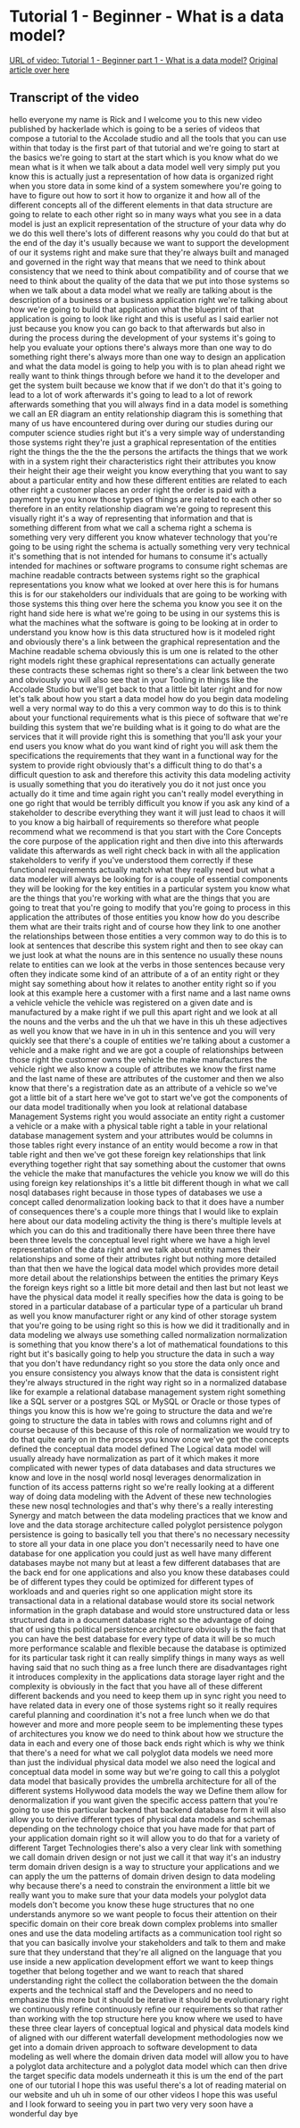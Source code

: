 
# Tutorial 1 - Beginner - What is a data model?

[URL of video: Tutorial 1 - Beginner part 1 - What is a data model?](https://community.hackolade.com/slides/slide/part-1-what-is-a-data-model-3?fullscreen=1)
[Original article over here](https://hackolade.com/help/Whatisadatamodel.html)

## Transcript of the video

hello everyone my name is Rick and I welcome you to this new video published by hackerlade which is going to be a series of videos that compose a tutorial to the Accolade studio and all the tools that you can use within that today is the first part of that tutorial and we're going to start at the basics we're going to start at the start which is you know what do we mean what is it when we talk about a data model well very simply put you know this is actually just a representation of how data is organized right when you store data in some kind of a system somewhere you're going to have to figure out how to sort it how to organize it and how all of the different concepts all of the different elements in that data structure are going to relate to each other right so in many ways what you see in a data model is just an explicit representation of the structure of your data why do we do this well there's lots of different reasons why you could do that but at the end of the day it's usually because we want to support the development of our it systems right and make sure that they're always built and managed and governed in the right way that means that we need to think about consistency that we need to think about compatibility and of course that we need to think about the quality of the data that we put into those systems so when we talk about a data model what we really are talking about is the description of a business or a business application right we're talking about how we're going to build that application what the blueprint of that application is going to look like right and this is useful as I said earlier not just because you know you can go back to that afterwards but also in during the process during the development of your systems it's going to help you evaluate your options there's always more than one way to do something right there's always more than one way to design an application and what the data model is going to help you with is to plan ahead right we really want to think things through before we hand it to the developer and get the system built because we know that if we don't do that it's going to lead to a lot of work afterwards it's going to lead to a lot of rework afterwards something that you will always find in a data model is something we call an ER diagram an entity relationship diagram this is something that many of us have encountered during over during our studies during our computer science studies right but it's a very simple way of understanding those systems right they're just a graphical representation of the entities right the things the the the the persons the artifacts the things that we work with in a system right their characteristics right their attributes you know their height their age their weight you know everything that you want to say about a particular entity and how these different entities are related to each other right a customer places an order right the order is paid with a payment type you know those types of things are related to each other so therefore in an entity relationship diagram we're going to represent this visually right it's a way of representing that information and that is something different from what we call a schema right a schema is something very very different you know whatever technology that you're going to be using right the schema is actually something very very technical it's something that is not intended for humans to consume it's actually intended for machines or software programs to consume right schemas are machine readable contracts between systems right so the graphical representations you know what we looked at over here this is for humans this is for our stakeholders our individuals that are going to be working with those systems this thing over here the schema you know you see it on the right hand side here is what we're going to be using in our systems this is what the machines what the software is going to be looking at in order to understand you know how is this data structured how is it modeled right and obviously there's a link between the graphical representation and the Machine readable schema obviously this is um one is related to the other right models right these graphical representations can actually generate these contracts these schemas right so there's a clear link between the two and obviously you will also see that in your Tooling in things like the Accolade Studio but we'll get back to that a little bit later right and for now let's talk about how you start a data model how do you begin data modeling well a very normal way to do this a very common way to do this is to think about your functional requirements what is this piece of software that we're building this system that we're building what is it going to do what are the services that it will provide right this is something that you'll ask your your end users you know what do you want kind of right you will ask them the specifications the requirements that they want in a functional way for the system to provide right obviously that's a difficult thing to do that's a difficult question to ask and therefore this activity this data modeling activity is usually something that you do iteratively you do it not just once you actually do it time and time again right you can't really model everything in one go right that would be terribly difficult you know if you ask any kind of a stakeholder to describe everything they want it will just lead to chaos it will to you know a big hairball of requirements so therefore what people recommend what we recommend is that you start with the Core Concepts the core purpose of the application right and then dive into this afterwards validate this afterwards as well right check back in with all the application stakeholders to verify if you've understood them correctly if these functional requirements actually match what they really need but what a data modeler will always be looking for is a couple of essential components they will be looking for the key entities in a particular system you know what are the things that you're working with what are the things that you are going to treat that you're going to modify that you're going to process in this application the attributes of those entities you know how do you describe them what are their traits right and of course how they link to one another the relationships between those entities a very common way to do this is to look at sentences that describe this system right and then to see okay can we just look at what the nouns are in this sentence no usually these nouns relate to entities can we look at the verbs in those sentences because very often they indicate some kind of an attribute of a of an entity right or they might say something about how it relates to another entity right so if you look at this example here a customer with a first name and a last name owns a vehicle vehicle the vehicle was registered on a given date and is manufactured by a make right if we pull this apart right and we look at all the nouns and the verbs and the uh that we have in this uh these adjectives as well you know that we have in in uh in this sentence and you will very quickly see that there's a couple of entities we're talking about a customer a vehicle and a make right and we are got a couple of relationships between those right the customer owns the vehicle the make manufactures the vehicle right we also know a couple of attributes we know the first name and the last name of these are attributes of the customer and then we also know that there's a registration date as an attribute of a vehicle so we've got a little bit of a start here we've got to start we've got the components of our data model traditionally when you look at relational database Management Systems right you would associate an entity right a customer a vehicle or a make with a physical table right a table in your relational database management system and your attributes would be columns in those tables right every instance of an entity would become a row in that table right and then we've got these foreign key relationships that link everything together right that say something about the customer that owns the vehicle the make that manufactures the vehicle you know we will do this using foreign key relationships it's a little bit different though in what we call nosql databases right because in those types of databases we use a concept called denormalization looking back to that it does have a number of consequences there's a couple more things that I would like to explain here about our data modeling activity the thing is there's multiple levels at which you can do this and traditionally there have been three there have been three levels the conceptual level right where we have a high level representation of the data right and we talk about entity names their relationships and some of their attributes right but nothing more detailed than that then we have the logical data model which provides more detail more detail about the relationships between the entities the primary Keys the foreign keys right so a little bit more detail and then last but not least we have the physical data model it really specifies how the data is going to be stored in a particular database of a particular type of a particular uh brand as well you know manufacturer right or any kind of other storage system that you're going to be using right so this is how we did it traditionally and in data modeling we always use something called normalization normalization is something that you know there's a lot of mathematical foundations to this right but it's basically going to help you structure the data in such a way that you don't have redundancy right so you store the data only once and you ensure consistency you always know that the data is consistent right they're always structured in the right way right so in a normalized database like for example a relational database management system right something like a SQL server or a postgres SQL or MySQL or Oracle or those types of things you know this is how we're going to structure the data and we're going to structure the data in tables with rows and columns right and of course because of this because of this role of normalization we would try to do that quite early on in the process you know once we've got the concepts defined the conceptual data model defined The Logical data model will usually already have normalization as part of it which makes it more complicated with newer types of data databases and data structures we know and love in the nosql world nosql leverages denormalization in function of its access patterns right so we're really looking at a different way of doing data modeling with the Advent of these new technologies these new nosql technologies and that's why there's a really interesting Synergy and match between the data modeling practices that we know and love and the data storage architecture called polyglot persistence polygon persistence is going to basically tell you that there's no necessary necessity to store all your data in one place you don't necessarily need to have one database for one application you could just as well have many different databases maybe not many but at least a few different databases that are the back end for one applications and also you know these databases could be of different types they could be optimized for different types of workloads and and queries right so one application might store its transactional data in a relational database would store its social network information in the graph database and would store unstructured data or less structured data in a document database right so the advantage of doing that of using this political persistence architecture obviously is the fact that you can have the best database for every type of data it will be so much more performance scalable and flexible because the database is optimized for its particular task right it can really simplify things in many ways as well having said that no such thing as a free lunch there are disadvantages right it introduces complexity in the applications data storage layer right and the complexity is obviously in the fact that you have all of these different different backends and you need to keep them up in sync right you need to have related data in every one of those systems right so it really requires careful planning and coordination it's not a free lunch when we do that however and more and more people seem to be implementing these types of architectures you know we do need to think about how we structure the data in each and every one of those back ends right which is why we think that there's a need for what we call polyglot data models we need more than just the individual physical data model we also need the logical and conceptual data model in some way but we're going to call this a polyglot data model that basically provides the umbrella architecture for all of the different systems Hollywood data models the way we Define them allow for denormalization if you want given the specific access pattern that you're going to use this particular backend that backend database form it will also allow you to derive different types of physical data models and schemas depending on the technology choice that you have made for that part of your application domain right so it will allow you to do that for a variety of different Target Technologies there's also a very clear link with something we call domain driven design or not just we call it that way it's an industry term domain driven design is a way to structure your applications and we can apply the um the patterns of domain driven design to data modeling why because there's a need to constrain the environment a little bit we really want you to make sure that your data models your polyglot data models don't become you know these huge structures that no one understands anymore so we want people to focus their attention on their specific domain on their core break down complex problems into smaller ones and use the data modeling artifacts as a communication tool right so that you can basically involve your stakeholders and talk to them and make sure that they understand that they're all aligned on the language that you use inside a new application development effort we want to keep things together that belong together and we want to reach that shared understanding right the collect the collaboration between the the domain experts and the technical staff and the Developers and no need to emphasize this more but it should be iterative it should be evolutionary right we continuously refine continuously refine our requirements so that rather than working with the top structure here you know where we used to have these three clear layers of conceptual logical and physical data models kind of aligned with our different waterfall development methodologies now we get into a domain driven approach to software development to data modeling as well where the domain driven data model will allow you to have a polyglot data architecture and a polyglot data model which can then drive the target specific data models underneath it this is um the end of the part one of our tutorial I hope this was useful there's a lot of reading material on our website and uh uh in some of our other videos I hope this was useful and I look forward to seeing you in part two very very soon have a wonderful day bye